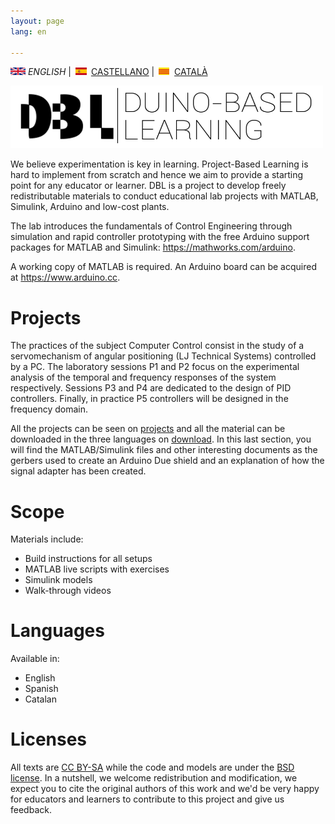 ```yaml
---
layout: page
lang: en

---
```



![English](en.png) *ENGLISH* | ![Castellano](es.png) [CASTELLANO](index_es.md) | ![Català](ca.png) [CATALÀ](index_cat.md)

<img src="Logo1.png" alt="Logo DBL" width="500" height="100">

We believe experimentation is key in learning. Project-Based Learning is hard to implement from scratch and hence we aim to provide a starting point for any educator or learner. DBL is a project to develop freely redistributable materials to conduct educational lab projects with MATLAB, Simulink, Arduino and low-cost plants.

The lab introduces the fundamentals of Control Engineering through simulation and rapid controller prototyping with the free Arduino support packages for MATLAB and Simulink: <https://mathworks.com/arduino>. 

A working copy of MATLAB is required. An Arduino board can be acquired at <https://www.arduino.cc>.

# Projects
The practices of the subject Computer Control consist in the study of a servomechanism of angular positioning (LJ Technical Systems) controlled by a PC. The laboratory sessions P1 and P2 focus on the experimental analysis of the temporal and frequency responses of the system respectively. Sessions P3 and P4 are dedicated to the design of PID controllers. Finally, in practice P5 controllers will be designed in the frequency domain.

All the projects can be seen on [projects](projects.md) and all the material can be downloaded in the three languages on [download](download.md). In this last section, you will find the MATLAB/Simulink files and other interesting documents as the gerbers used to create an Arduino Due shield and an explanation of how the signal adapter has been created.

# Scope
Materials include:
<ul>
  <li>Build instructions for all setups</li>
  <li>MATLAB live scripts with exercises</li>
  <li>Simulink models</li>
  <li>Walk-through videos</li>
</ul>

# Languages
Available in:
<ul>
  <li>English</li>
  <li>Spanish</li>
  <li>Catalan</li>
</ul>

# Licenses
All texts are [CC BY-SA](http://creativecommons.org/licenses/by-sa/4.0/) while the code and models are under the [BSD license](https://github.com/DuinoBasedLearning/Lab/blob/master/LICENSE).
In a nutshell, we welcome redistribution and modification, we expect you to cite the original authors of this work and we'd be very happy for educators and learners to contribute to this project and give us feedback.
